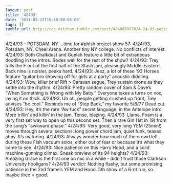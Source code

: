 ```yaml
---
layout: post
title: '42493'
date: '2011-03-23T15:58:00-05:00'
tags: []
tumblr_url: http://rob-mitchum.tumblr.com/post/4048870970/4-24-93-potsdam-ny-time-for-phish-project
---
```


4/24/93 - POTSDAM, NY
…time for #phish project show 57: 4/24/93, Potsdam, NY, Cheel Arena. Another tiny NY college. No conflicts of interest.
4/24/93: Both Chalkdust and Guelah feature a little bit of extraneous doodling in the intros. Bodes well for the rest of the show?
4/24/93: Trey trills the F out of the first half of the Stash jam, pleasingly Middle-Eastern. Back nine is noisier, peaks hard.
4/24/93: Jeez, a lot of these ‘93 Horses feature “guitar bro showing off for girls at a party” acoustic diddling.
4/24/93: Wow, killer brief Rift > Caravan segue, Trey sustain drone as they settle into the rhythm.
4/24/93: Pretty random cover of Sam & Dave’s “When Something is Wrong with My Baby.” Everyone takes a turns on vox, laying it on thick.
4/24/93: Uh oh, people getting crushed up front, Trey advises “be cool.” Reminds me of “Step Back,” my favorite 5/8/77 Dead cut.
4/24/93: Hey, it’s the rare “Aw fuck” secret language, in the Antelope intro. More trillin’ and killin’ in the jam. Tense, blazing.
4/24/93: Llama, Foam is a very first set way to open up this second set. Then a rare Gin (1st in 19) from the song’s “awkward phase.”
4/24/93: Very good, very long YEM (25min!) moves through several sections: long power chord jam, quiet funk, teases ahoy. It’s maturing.
4/24/93: Always wonder how much of the crowd left during these Fish vacuum solos, either out of fear or because it’s what they came to see.
4/24/93: Nice patience on this Harry Hood, and a solid machine-gunning climax. Sneak preview of its 94 heights?
4/24/93: Amazing Grace is the first one on mic in a while - didn’t trust those Clarkson University hooligans?
4/24/93 verdict: Nothing flashy, but some promising patience in the 2nd frame’s YEM and Hood. 5th show of a 6-nt run, so maybe tired = good.
